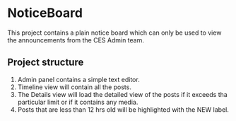 # NoticeBoard

This project contains a plain notice board which can only be used to view the announcements from the CES Admin team.

## Project structure

1. Admin panel contains a simple text editor.
2. Timeline view will contain all the posts.
3. The Details view will load the detailed view of the posts if it exceeds tha particular limit or if it contains any media.
4. Posts that are less than 12 hrs old will be highlighted with the NEW label.
